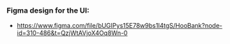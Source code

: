 ### Figma design for the UI:

- https://www.figma.com/file/bUGIPys15E78w9bs1l4tgS/HooBank?node-id=310-486&t=QzjWtAVjoX4Oq8Wn-0
